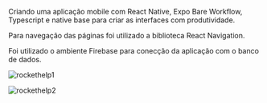 Criando uma aplicação mobile com React Native, Expo Bare Workflow, Typescript e native base para criar as interfaces com produtividade.

Para navegação das páginas foi utilizado a biblioteca React Navigation.

Foi utilizado o ambiente Firebase para conecção da aplicação com o banco de dados.

![rockethelp1](https://user-images.githubusercontent.com/82118386/180997909-b6a92f82-948a-46ed-835d-15ee2a5c2f1a.jpg)


![rockethelp2](https://user-images.githubusercontent.com/82118386/180997925-d0f130ae-0527-4430-ba7e-07e0eac0b6cc.jpg)
